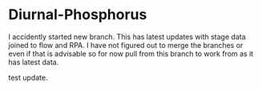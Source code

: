 # Diurnal-Phosphorus

I accidently started new branch. This has latest updates with stage data joined to flow and RPA.  I have not figured out to merge the branches or even if that is advisable so for now pull from this branch to work from as it has latest data. 

test update. 
